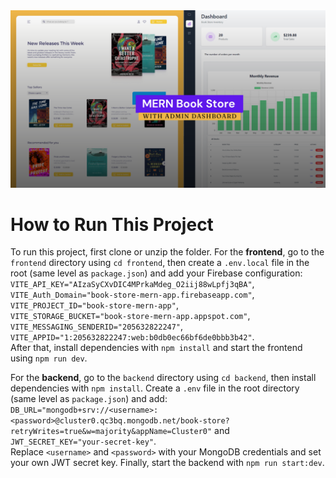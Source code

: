 
<img src="frontend/front-cover.png" alt="Front Cover" width="800"/>

# How to Run This Project

To run this project, first clone or unzip the folder. For the **frontend**, go to the `frontend` directory using `cd frontend`, then create a `.env.local` file in the root (same level as `package.json`) and add your Firebase configuration:  
`VITE_API_KEY="AIzaSyCXvDIC4MPrkaMdeg_O2iij88wLpfj3qBA"`,  
`VITE_Auth_Domain="book-store-mern-app.firebaseapp.com"`,  
`VITE_PROJECT_ID="book-store-mern-app"`,  
`VITE_STORAGE_BUCKET="book-store-mern-app.appspot.com"`,  
`VITE_MESSAGING_SENDERID="205632822247"`,  
`VITE_APPID="1:205632822247:web:b0db0ec66bf6de0bbb3b42"`.  
After that, install dependencies with `npm install` and start the frontend using `npm run dev`.  

For the **backend**, go to the `backend` directory using `cd backend`, then install dependencies with `npm install`. Create a `.env` file in the root directory (same level as `package.json`) and add:  
`DB_URL="mongodb+srv://<username>:<password>@cluster0.qc3bq.mongodb.net/book-store?retryWrites=true&w=majority&appName=Cluster0"` and  
`JWT_SECRET_KEY="your-secret-key"`.  
Replace `<username>` and `<password>` with your MongoDB credentials and set your own JWT secret key. Finally, start the backend with `npm run start:dev`.
